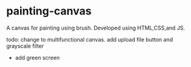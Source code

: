 # painting-canvas
A canvas for painting using brush. Developed using HTML,CSS,and JS.

todo: change to multifunctional canvas. add upload file button and grayscale filter
- add green screen
